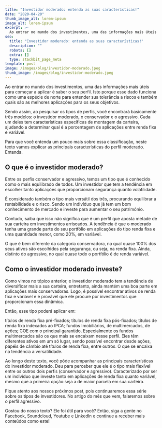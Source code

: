 ```yaml
---
title: "Investidor moderado: entenda as suas características!"
date: "2020-04-20"
thumb_image_alt: lorem-ipsum
image_alt: lorem-ipsum
excerpt: >-
  Ao entrar no mundo dos investimentos, uma das informações mais úteis para começar a aplicar é saber o seu perfil. Isto porque esse dado funciona como uma espécie de norte para entender sua tolerância a riscos e também quais são as melhores aplicações para os seus objetivos.
seo:
  title: "Investidor moderado: entenda as suas características!"
  description: ""
  robots: []
  extra: []
  type: stackbit_page_meta
template: post
image: /images/blog/investidor-moderado.jpeg
thumb_image: /images/blog/investidor-moderado.jpeg
---
```


Ao entrar no mundo dos investimentos, uma das informações mais úteis para começar a aplicar é saber o seu perfil. Isto porque esse dado funciona como uma espécie de norte para entender sua tolerância a riscos e também quais são as melhores aplicações para os seus objetivos.

Sendo assim, ao pesquisar os tipos de perfis, você encontrará basicamente três modelos: o investidor moderado, o conservador e o agressivo. Cada um deles tem características específicas de montagem da carteira, ajudando a determinar qual é a porcentagem de aplicações entre renda fixa e variável.

Para que você entenda um pouco mais sobre essa classificação, neste texto vamos explicar as principais características do perfil moderado. Entenda.

## O que é o investidor moderado?

Entre os perfis conservador e agressivo, temos um tipo que é conhecido como o mais equilibrado de todos. Um investidor que tem a tendência em escolher tanto aplicações que proporcionam segurança quanto volatilidade.

É considerado também o tipo mais versátil dos três, procurando equilibrar a rentabilidade e o risco. Sendo um indivíduo que já tem um bom conhecimento de mercado e investe para aumentar o seu patrimônio.

Contudo, saiba que isso não significa que é um perfil que aposta metade de sua carteira em investimentos arriscados. A tendência é que o moderado tenha uma grande parte do seu portfólio em aplicações do tipo renda fixa e uma quantidade menor, como 20%, em variável.

O que é bem diferente da categoria conservadora, na qual quase 100% dos seus ativos são escolhidos pela segurança, ou seja, na renda fixa. Ainda, distinto do agressivo, no qual quase todo o portfólio é de renda variável.

## Como o investidor moderado investe?

Como vimos no tópico anterior, o investidor moderado tem a tendência de diversificar mais a sua carteira, entretanto, ainda mantém uma boa parte em aplicações mais conservadoras. Logo, é possível encontrar ativos de renda fixa e variável e é provável que ele procure por investimentos que proporcionam essa dinâmica.

Então, esse tipo poderá aplicar em:

títulos de renda fixa pré-fixados;
títulos de renda fixa pós-fixados;
títulos de renda fixa indexados ao IPCA;
fundos Imobiliários, de multimercados, de ações;
COE com o principal garantido.
Especialmente os fundos multimercados são os que mais se encaixam nesse perfil. Eles têm diferentes ativos em um só lugar, sendo possível encontrar desde ações, papéis de câmbio até títulos de renda fixa, entre outros. O que se encaixa na tendência a versatilidade.

Ao longo deste texto, você pôde acompanhar as principais características do investidor moderado. Deu para perceber que ele é o tipo mais flexível entre os outros dois perfis (conservador e agressivo). Caracterizado por ser um indivíduo que investe tanto em aplicações de renda fixa quanto variável, mesmo que a primeira opção seja a de maior parcela em sua carteira.

Fique atento aos nossos próximos post, pois continuaremos essa série sobre os tipos de investidores. No artigo do mês que vem, falaremos sobre o perfil agressivo.

Gostou do nosso texto? Ele foi útil para você? Então, siga a gente no Facebook, Soundcloud, Youtube e LinkedIn e continue a receber mais conteúdos como este!
